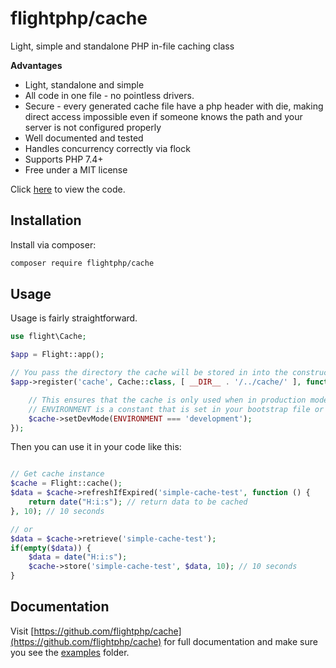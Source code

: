 # flightphp/cache

Light, simple and standalone PHP in-file caching class

**Advantages** 
- Light, standalone and simple
- All code in one file - no pointless drivers.
- Secure - every generated cache file have a php header with die, making direct access impossible even if someone knows the path and your server is not configured properly
- Well documented and tested
- Handles concurrency correctly via flock
- Supports PHP 7.4+
- Free under a MIT license

Click [here](https://github.com/flightphp/cache) to view the code.

## Installation

Install via composer:

```bash
composer require flightphp/cache
```

## Usage

Usage is fairly straightforward.

```php
use flight\Cache;

$app = Flight::app();

// You pass the directory the cache will be stored in into the constructor
$app->register('cache', Cache::class, [ __DIR__ . '/../cache/' ], function(Cache $cache) {

	// This ensures that the cache is only used when in production mode
	// ENVIRONMENT is a constant that is set in your bootstrap file or elsewhere in your app
	$cache->setDevMode(ENVIRONMENT === 'development');
});
```

Then you can use it in your code like this:

```php

// Get cache instance
$cache = Flight::cache();
$data = $cache->refreshIfExpired('simple-cache-test', function () {
    return date("H:i:s"); // return data to be cached
}, 10); // 10 seconds

// or
$data = $cache->retrieve('simple-cache-test');
if(empty($data)) {
	$data = date("H:i:s");
	$cache->store('simple-cache-test', $data, 10); // 10 seconds
}
```

## Documentation

Visit [https://github.com/flightphp/cache](https://github.com/flightphp/cache) for full documentation and make sure you see the [examples](https://github.com/flightphp/cache/tree/master/examples) folder.